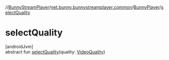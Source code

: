 //[BunnyStreamPlayer](../../../index.md)/[net.bunny.bunnystreamplayer.common](../index.md)/[BunnyPlayer](index.md)/[selectQuality](select-quality.md)

# selectQuality

[androidJvm]\
abstract fun [selectQuality](select-quality.md)(quality: [VideoQuality](../../net.bunny.bunnystreamplayer.model/-video-quality/index.md))